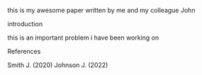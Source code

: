 this is my awesome paper written by me
and my colleague John

introduction

this is an important problem i have been working on

References

Smith J. (2020)
Johnson J. (2022)
